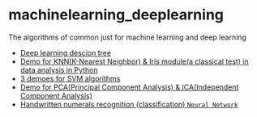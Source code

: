 # machinelearning_deeplearning
The algorithms of common just for machine learning and deep learning
<br>

* [Deep learning   descion tree](https://github.com/Alan-D-Chen/Deep_Learning) <br>
* [Demo for KNN(K-Nearest Neighbor) & Iris module(a classical test) in data analysis in Python](https://github.com/Alan-D-Chen/KNN_ML)<br>
* [3 demoes for SVM algorithms](https://github.com/Alan-D-Chen/SVM_machineLearning)<br>
* [Demo for PCA(Principal Component Analysis) & ICA(Independent Component Analysis)](https://github.com/Alan-D-Chen/PCA_ICA_DEMO)<br>
* [Handwritten numerals recognition (classification) `Neural Network`](https://github.com/Alan-D-Chen/neural-network-NN-)<br>
